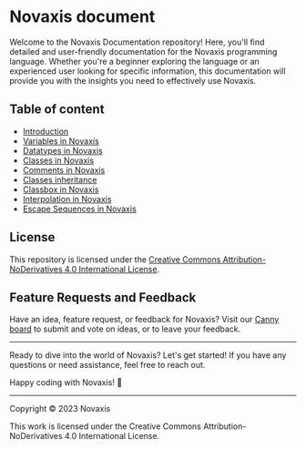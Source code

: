 # Novaxis document

Welcome to the Novaxis Documentation repository! Here, you'll find detailed and user-friendly documentation for the Novaxis programming language. Whether you're a beginner exploring the language or an experienced user looking for specific information, this documentation will provide you with the insights you need to effectively use Novaxis.

## Table of content
- [Introduction](docs/document-001.md)
- [Variables in Novaxis](docs/document-002.md)
- [Datatypes in Novaxis](docs/document-003.md)
- [Classes in Novaxis](docs/document-004.md)
- [Comments in Novaxis](docs/document-005.md)
- [Classes inheritance](docs/document-006.md)
- [Classbox in Novaxis](docs/document-007.md)
- [Interpolation in Novaxis](docs/document-008.md)
- [Escape Sequences in Novaxis](docs/document-009.md)

## License

This repository is licensed under the [Creative Commons Attribution-NoDerivatives 4.0 International License](LICENSE).

## Feature Requests and Feedback

Have an idea, feature request, or feedback for Novaxis? Visit our [Canny board](https://novaxis-language.canny.io/novaxis) to submit and vote on ideas, or to leave your feedback.

---

Ready to dive into the world of Novaxis? Let's get started! If you have any questions or need assistance, feel free to reach out.

Happy coding with Novaxis! 🚀

---

Copyright © 2023 Novaxis

This work is licensed under the Creative Commons Attribution-NoDerivatives 4.0 International License.
